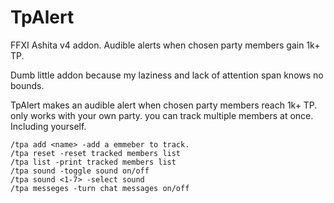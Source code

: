 # TpAlert
FFXI Ashita v4 addon. Audible alerts when chosen party members gain 1k+ TP.

Dumb little addon because my laziness and lack of attention span knows no bounds.

TpAlert makes an audible alert when chosen party members reach 1k+ TP.
only works with your own party.
you can track multiple members at once. Including yourself.

```
/tpa add <name> -add a emmeber to track.
/tpa reset -reset tracked members list
/tpa list -print tracked members list
/tpa sound -toggle sound on/off
/tpa sound <1-7> -select sound
/tpa messeges -turn chat messages on/off
```
